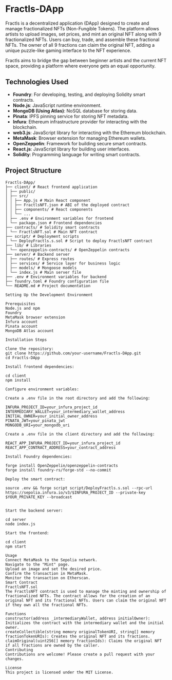 # Fractls-DApp

Fractls is a decentralized application (DApp) designed to create and manage fractionalized NFTs (Non-Fungible Tokens). The platform allows artists to upload images, set prices, and mint an original NFT along with 9 fractionalized NFTs. Users can buy, trade, and assemble these fractional NFTs. The owner of all 9 fractions can claim the original NFT, adding a unique puzzle-like gaming interface to the NFT experience.

Fractls aims to bridge the gap between beginner artists and the current NFT space, providing a platform where everyone gets an equal opportunity.

## Technologies Used

- **Foundry**: For developing, testing, and deploying Solidity smart contracts.
- **Node.js**: JavaScript runtime environment.
- **MongoDB (Using Atlas)**: NoSQL database for storing data.
- **Pinata**: IPFS pinning service for storing NFT metadata.
- **Infura**: Ethereum infrastructure provider for interacting with the blockchain.
- **web3.js**: JavaScript library for interacting with the Ethereum blockchain.
- **MetaMask**: Browser extension for managing Ethereum wallets.
- **OpenZeppelin**: Framework for building secure smart contracts.
- **React.js**: JavaScript library for building user interfaces.
- **Solidity**: Programming language for writing smart contracts.

## Project Structure

```plaintext
Fractls-DApp/
├── client/ # React frontend application
│ ├── public/
│ ├── src/
│ │ ├── App.js # Main React component
│ │ ├── FractlsNFT.json # ABI of the deployed contract
│ │ ├── components/ # React components
│ │ └── ...
│ ├── .env # Environment variables for frontend
│ └── package.json # Frontend dependencies
├── contracts/ # Solidity smart contracts
│ └── FractlsNFT.sol # Main NFT contract
├── script/ # Deployment scripts
│ └── DeployFractls.s.sol # Script to deploy FractlsNFT contract
├── lib/ # Libraries
│ └── openzeppelin-contracts/ # OpenZeppelin contracts
├── server/ # Backend server
│ ├── routes/ # Express routes
│ ├── services/ # Service layer for business logic
│ ├── models/ # Mongoose models
│ └── index.js # Main server file
├── .env # Environment variables for backend
├── foundry.toml # Foundry configuration file
└── README.md # Project documentation

Setting Up the Development Environment

Prerequisites
Node.js and npm
Foundry
MetaMask browser extension
Infura account
Pinata account
MongoDB Atlas account

Installation Steps

Clone the repository:
git clone https://github.com/your-username/Fractls-DApp.git
cd Fractls-DApp

Install frontend dependencies:

cd client
npm install

Configure environment variables:

Create a .env file in the root directory and add the following:

INFURA_PROJECT_ID=your_infura_project_id
INTERMEDIARY_WALLET=your_intermediary_wallet_address
INITIAL_OWNER=your_initial_owner_address
PINATA_JWT=your_pinata_jwt
MONGODB_URI=your_mongodb_uri

Create a .env file in the client directory and add the following:

REACT_APP_INFURA_PROJECT_ID=your_infura_project_id
REACT_APP_CONTRACT_ADDRESS=your_contract_address

Install Foundry dependencies:

forge install OpenZeppelin/openzeppelin-contracts
forge install foundry-rs/forge-std --no-commit

Deploy the smart contract:

source .env && forge script script/DeployFractls.s.sol --rpc-url https://sepolia.infura.io/v3/$INFURA_PROJECT_ID --private-key $YOUR_PRIVATE_KEY --broadcast


Start the backend server:

cd server
node index.js

Start the frontend:

cd client
npm start

Usage
Connect MetaMask to the Sepolia network.
Navigate to the "Mint" page.
Upload an image and set the desired price.
Confirm the transaction in MetaMask.
Monitor the transaction on Etherscan.
Smart Contract
FractlsNFT.sol
The FractlsNFT contract is used to manage the minting and ownership of fractionalized NFTs. The contract allows for the creation of an original NFT and its fractional NFTs. Users can claim the original NFT if they own all the fractional NFTs.

Functions
constructor(address _intermediaryWallet, address initialOwner): Initializes the contract with the intermediary wallet and the initial owner.
createCollectible(string memory originalTokenURI, string[] memory fractionTokenURIs): Creates the original NFT and its fractions.
claimOriginal(uint256[] memory fractionIds): Claims the original NFT if all fractions are owned by the caller.
Contributing
Contributions are welcome! Please create a pull request with your changes.

License
This project is licensed under the MIT License.

